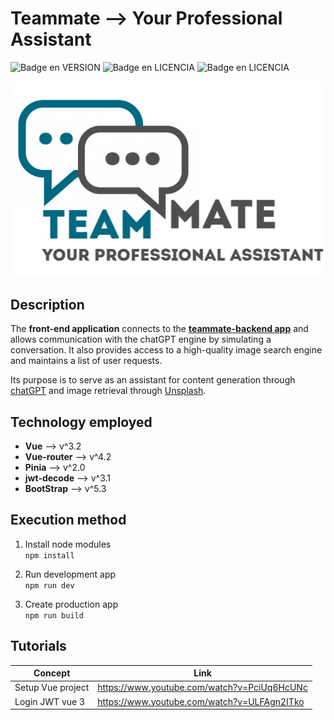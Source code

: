 # Teammate --> Your Professional Assistant

  ![Badge en VERSION](https://img.shields.io/badge/VERSION-1.0.0-blue) ![Badge en LICENCIA](https://img.shields.io/badge/LICENSE-MIT-yellow) ![Badge en LICENCIA](https://img.shields.io/badge/RELEASE%20DATE-JULY%202023-green)

![Teammate -- Your Professional Assistant](https://github.com/sergioges/teammate/blob/main/public/logo_readme.png?raw=true)

## Description
The **front-end application** connects to the [**teammate-backend app**](https://github.com/sergioges/teammate-backend) and allows communication with the chatGPT engine by simulating a conversation. It also provides access to a high-quality image search engine and maintains a list of user requests. 

Its purpose is to serve as an assistant for content generation through [chatGPT](https://platform.openai.com/) and image retrieval through [Unsplash](https://unsplash.com/developers).

## Technology employed
- **Vue** --> v^3.2
- **Vue-router** --> v^4.2
- **Pinia** --> v^2.0
- **jwt-decode** --> v^3.1
- **BootStrap** --> v^5.3

## Execution method
1. Install node modules\
`npm install`

2. Run development app\
`npm run dev`

3. Create production app\
`npm run build`

## Tutorials
|Concept | Link |
|--       |--    |
Setup Vue project | https://www.youtube.com/watch?v=PciUq6HcUNc
Login JWT vue 3 | https://www.youtube.com/watch?v=ULFAgn2ITko
